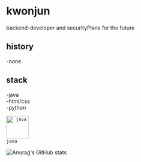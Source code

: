 
<!--
**jun060703/jun060703** is a ✨ _special_ ✨ repository because its `README.md` (this file) appears on your GitHub profile.

Here are some ideas to get you started:
ㄹ
- 🔭 I’m currently working on ...
- 🌱 I’m currently learning ...
- 👯 I’m looking to collaborate on ...
- 🤔 I’m looking for help with ...
- 💬 Ask me about ...
- 📫 How to reach me: ...
- 😄 Pronouns: ...
- ⚡ Fun fact: ...
-->
# kwonjun
backend-developer and securityPlans for the future

## history
-none

## stack
-java  
-html/css  
-python

<code><img alt = " java" height="60" src="https://i1.daumcdn.net/thumb/C230x300/?fname=https://blog.kakaocdn.net/dn/dnxcwE/btqCbgUw8He/MKi12yxr3GK8cKRxtTdW4K/img.jpg"> java</code>

![Anurag's GitHub stats](https://github-readme-stats.vercel.app/api?username=jun060703&show_icons=true&theme=radical)
